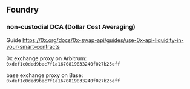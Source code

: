 ## Foundry

### non-custodial DCA (Dollar Cost Averaging)

Guide https://0x.org/docs/0x-swap-api/guides/use-0x-api-liquidity-in-your-smart-contracts

0x exchange proxy on Arbitrum: `0xdef1c0ded9bec7f1a1670819833240f027b25eff`

base exchange proxy on Base: `0xdef1c0ded9bec7f1a1670819833240f027b25eff`